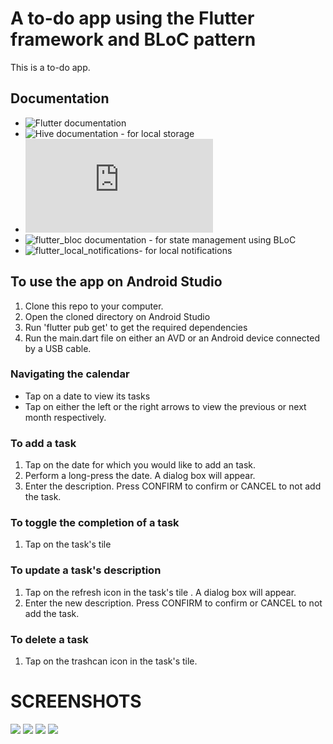 #  A to-do app using the Flutter framework and BLoC pattern

This is a to-do app.

## Documentation
   - ![Flutter documentation](https://flutter.dev/docs)
   - ![Hive documentation - for local storage](https://docs.hivedb.dev/#/)
   - ![table_calendar documentation - for the calendar](https://pub.dev/documentation/table_calendar/latest/table_calendar/table_calendar-library.html)
   - ![flutter_bloc documentation - for state management using BLoC](https://bloclibrary.dev/#/)
   - ![flutter_local_notifications- for local notifications](https://pub.dev/packages/flutter_local_notifications)

## To use the app on Android Studio
   1. Clone this repo to your computer.
   2. Open the cloned directory on Android Studio
   3. Run 'flutter pub get' to get the required dependencies
   4. Run the main.dart file on either an AVD or an Android device connected by a USB cable.

### Navigating the calendar
   - Tap on a date to view its tasks
   - Tap on either the left or the right arrows to view the previous or next month respectively.


### To add a task
  1. Tap on the date for which you would like to add an task.
  2. Perform a long-press the date. A dialog box will appear.
  3. Enter the description. Press CONFIRM to confirm or CANCEL to not add the task.

### To toggle the completion of a task
  1. Tap on the task's tile

### To update a task's description
  1. Tap on the refresh icon in the task's tile . A dialog box will appear.
  2. Enter the new description. Press CONFIRM to confirm or CANCEL to not add the task.

### To delete a task
  1. Tap on the trashcan icon in the task's tile.
  

# SCREENSHOTS
![](/imgs/sc4.jpg) ![](/imgs/sc2.jpg) ![](/imgs/sc3.jpg) ![](/imgs/sc1.jpg)









